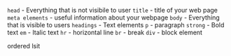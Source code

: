 `head` - Everything that is not visibile to user
    `title` - title of your web page
    `meta elements` - useful information about your webpage
`body` - Everything that is visible to users
    `headings` - Text elements
    `p` - paragraph
    `strong` - Bold text
    `em` - Italic text
    `hr` - horizontal line
    `br` - break
    `div` - block element


ordered lsit 



